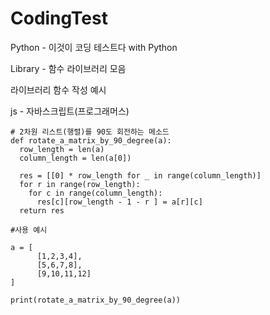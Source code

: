 # CodingTest
Python - 이것이 코딩 테스트다 with Python   
  
Library - 함수 라이브러리 모음    
  
라이브러리 함수 작성 예시  
  
js - 자바스크립트(프로그래머스)  
  
```
# 2차원 리스트(행렬)를 90도 회전하는 메소드  
def rotate_a_matrix_by_90_degree(a):
  row_length = len(a)
  column_length = len(a[0])

  res = [[0] * row_length for _ in range(column_length)]
  for r in range(row_length):
    for c in range(column_length):
      res[c][row_length - 1 - r ] = a[r][c]
  return res
  
#사용 예시

a = [
      [1,2,3,4],
      [5,6,7,8],
      [9,10,11,12]
]

print(rotate_a_matrix_by_90_degree(a))

```
